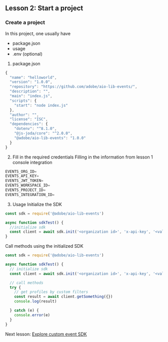 ## Lesson 2: Start a project 

### Create a project 
In this project, one usually have  
* package.json
* usage
* .env (optional)

1. package.json
```javascript
{
  "name": "helloworld",
  "version": "1.0.0",
  "repository": "https://github.com/adobe/aio-lib-events/",
  "description": "",
  "main": "index.js",
  "scripts": {
    "start": "node index.js"
  },
  "author": "",
  "license": "ISC",
  "dependencies": {
    "dotenv": "^8.1.0",
    "@js-joda/core": "^2.0.0",
    "@adobe/aio-lib-events": "1.0.0"
  }
}
```
2. Fill in the required credentials 
Filling in the information from lesson 1 console integration
```javascript
EVENTS_ORG_ID=
EVENTS_API_KEY=
EVENTS_JWT_TOKEN=
EVENTS_WORKSPACE_ID=
EVENTS_PROJECT_ID=
EVENTS_INTEGRATION_ID=
```
3. Usage
Initialize the SDK
```javascript
const sdk = require('@adobe/aio-lib-events')

async function sdkTest() {
  //initialize sdk
  const client = await sdk.init('<organization id>', 'x-api-key', '<valid auth token>', '<options>')
}

```
Call methods using the initialized SDK
```javascript
const sdk = require('@adobe/aio-lib-events')

async function sdkTest() {
  // initialize sdk
  const client = await sdk.init('<organization id>', 'x-api-key', '<valid auth token>', '<options>')

  // call methods
  try {
    // get profiles by custom filters
    const result = await client.getSomething({})
    console.log(result)

  } catch (e) {
    console.error(e)
  }
}

```

Next lesson: [Explore custom event SDK](lesson3.md)